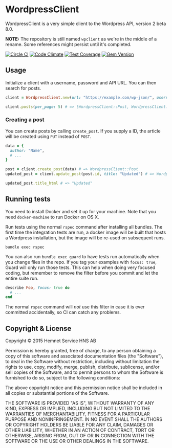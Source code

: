 # WordpressClient

WordpressClient is a very simple client to the Wordpress API, version 2 beta 8.0.

**NOTE:** The repository is still named `wpclient` as we're in the middle of a rename. Some references might persist until it's completed.

[![Circle CI](https://circleci.com/gh/hemnet/wpclient.svg?style=svg)](https://circleci.com/gh/hemnet/wpclient) [![Code Climate](https://codeclimate.com/repos/5645938269568041da00cded/badges/5e870b57428f23c1f2ff/gpa.svg)](https://codeclimate.com/repos/5645938269568041da00cded/feed) [![Test Coverage](https://codeclimate.com/repos/5645938269568041da00cded/badges/5e870b57428f23c1f2ff/coverage.svg)](https://codeclimate.com/repos/5645938269568041da00cded/coverage) [![Gem Version](https://badge.fury.io/rb/wordpress_client.svg)](https://badge.fury.io/rb/wordpress_client)

## Usage

Initialize a client with a username, password and API URL. You can then search for posts.

```ruby
client = WordpressClient.new(url: "https://example.com/wp-json/", username: "example", password: "example")

client.posts(per_page: 5) # => [WordpressClient::Post, WordpressClient::Post]
```

### Creating a post

You can create posts by calling `create_post`. If you supply a ID, the article will be created using `PUT` instead of `POST`.

```ruby
data = {
  author: "Name",
  # ...
}

post = client.create_post(data) # => WordpressClient::Post
updated_post = client.update_post(post.id, title: "Updated") # => WordpressClient::Post

updated_post.title_html # => "Updated"
```

## Running tests

You need to install Docker and set it up for your machine. Note that you need `docker-machine` to run Docker on OS X.

Run tests using the normal `rspec` command after installing all bundles. The first time the integration tests are run, a docker image will be built that hosts a Wordpress installation, but the image will be re-used on subsequent runs.

```
bundle exec rspec
```

You can also run `bundle exec guard` to have tests run automatically when you change files in the repo. If you tag your examples with `focus: true`, Guard will only run those tests. This can help when doing very focused coding, but remember to remove the filter before you commit and let the entire suite run.

```ruby
describe Foo, focus: true do
  # ...
end
```

The normal `rspec` command will *not* use this filter in case it is ever committed accidentally, so CI can catch any problems.

## Copyright & License

Copyright © 2015 Hemnet Service HNS AB

Permission is hereby granted, free of charge, to any person obtaining a copy of this software and associated documentation files (the "Software"), to deal in the Software without restriction, including without limitation the rights to use, copy, modify, merge, publish, distribute, sublicense, and/or sell copies of the Software, and to permit persons to whom the Software is furnished to do so, subject to the following conditions:

The above copyright notice and this permission notice shall be included in all copies or substantial portions of the Software.

THE SOFTWARE IS PROVIDED "AS IS", WITHOUT WARRANTY OF ANY KIND, EXPRESS OR IMPLIED, INCLUDING BUT NOT LIMITED TO THE WARRANTIES OF MERCHANTABILITY, FITNESS FOR A PARTICULAR PURPOSE AND NONINFRINGEMENT. IN NO EVENT SHALL THE AUTHORS OR COPYRIGHT HOLDERS BE LIABLE FOR ANY CLAIM, DAMAGES OR OTHER LIABILITY, WHETHER IN AN ACTION OF CONTRACT, TORT OR OTHERWISE, ARISING FROM, OUT OF OR IN CONNECTION WITH THE SOFTWARE OR THE USE OR OTHER DEALINGS IN THE SOFTWARE.
